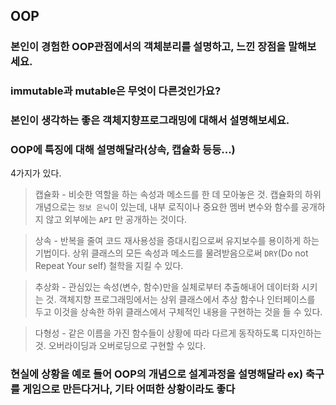 ## OOP

### 본인이 경험한 OOP관점에서의 객체분리를 설명하고, 느낀 장점을 말해보세요.

### immutable과 mutable은 무엇이 다른것인가요?

### 본인이 생각하는 좋은 객체지향프로그래밍에 대해서 설명해보세요.

### OOP에 특징에 대해 설명해달라(상속, 캡슐화 등등...)

4가지가 있다.

> 캡슐화 - 비슷한 역할을 하는 속성과 메소드를 한 데 모아놓은 것. 캡슐화의 하위 개념으로는 `정보 은닉`이 있는데, 내부 로직이나 중요한 멤버 변수와 함수를 공개하지 않고 외부에는 `API`
> 만 공개하는 것이다.

> 상속 - 반복을 줄여 코드 재사용성을 증대시킴으로써 유지보수를 용이하게 하는 기법이다. 상위 클래스의 모든 속성과 메소드를 물려받음으로써 `DRY`(Do not Repeat Your
> self) 철학을 지킬 수 있다.

> 추상화 - 관심있는 속성(변수, 함수)만을 실체로부터 추출해내어 데이터화 시키는 것. 객체지향 프로그래밍에서는 상위 클래스에서 추상 함수나 인터페이스를 두고 이것을 상속한 하위 클래스에서 구체적인 내용을 구현하는 것을 들 수 있다.

> 다형성 - 같은 이름을 가진 함수들이 상황에 따라 다르게 동작하도록 디자인하는 것. 오버라이딩과 오버로딩으로 구현할 수 있다.

### 현실에 상황을 예로 들어 OOP의 개념으로 설계과정을 설명해달라 ex) 축구를 게임으로 만든다거나, 기타 어떠한 상황이라도 좋다
